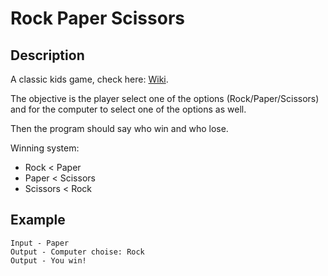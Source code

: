 # Rock Paper Scissors

## Description

A classic kids game, check here: [Wiki](https://en.wikipedia.org/wiki/Rock_paper_scissors).

The objective is the player select one of the options (Rock/Paper/Scissors) and for the computer to select one of the options as well.

Then the program should say who win and who lose.

Winning system:

- Rock < Paper
- Paper < Scissors
- Scissors < Rock

## Example

```text
Input - Paper
Output - Computer choise: Rock
Output - You win!
```
